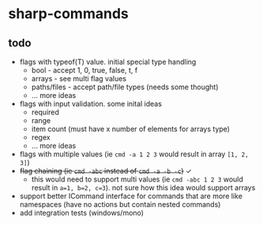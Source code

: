 # sharp-commands

## todo
* flags with typeof(T) value. initial special type handling
  * bool - accept 1, 0, true, false, t, f
  * arrays - see multi flag values
  * paths/files - accept path/file types (needs some thought)
  * ... more ideas
* flags with input validation. some inital ideas
  * required
  * range
  * item count (must have x number of elements for arrays type)
  * regex
  * ... more ideas
* flags with multiple values (ie ```cmd -a 1 2 3``` would result in array ```[1, 2, 3]```)
* ~~flag chaining (ie ```cmd -abc``` instead of ```cmd -a -b -c```)~~ ✓
  * this would need to support multi values (ie ```cmd -abc 1 2 3``` would result in ```a=1, b=2, c=3```). not sure how this idea would support arrays
* support better ICommand interface for commands that are more like namespaces (have no actions but contain nested commands)
* add integration tests (windows/mono)

